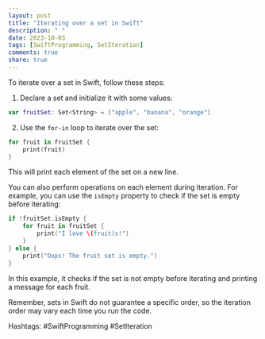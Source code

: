 ```yaml
---
layout: post
title: "Iterating over a set in Swift"
description: " "
date: 2023-10-03
tags: [SwiftProgramming, SetIteration]
comments: true
share: true
---
```


To iterate over a set in Swift, follow these steps:

1. Declare a set and initialize it with some values:
```swift
var fruitSet: Set<String> = ["apple", "banana", "orange"]
```

2. Use the `for-in` loop to iterate over the set:
```swift
for fruit in fruitSet {
    print(fruit)
}
```

This will print each element of the set on a new line.

You can also perform operations on each element during iteration. For example, you can use the `isEmpty` property to check if the set is empty before iterating:
```swift
if !fruitSet.isEmpty {
    for fruit in fruitSet {
        print("I love \(fruit)s!")
    }
} else {
    print("Oops! The fruit set is empty.")
}
```

In this example, it checks if the set is not empty before iterating and printing a message for each fruit.

Remember, sets in Swift do not guarantee a specific order, so the iteration order may vary each time you run the code.

Hashtags: #SwiftProgramming #SetIteration
